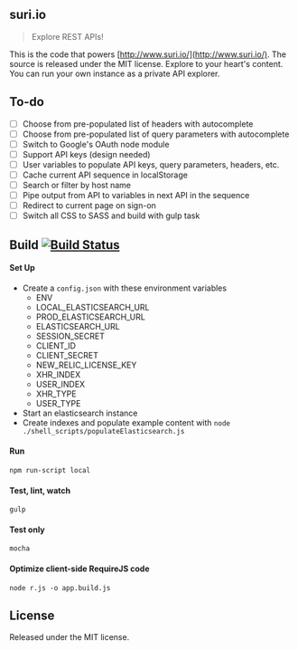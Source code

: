 ## suri.io

> Explore REST APIs!

This is the code that powers [http://www.suri.io/](http://www.suri.io/). The source is released under the MIT license. Explore to your heart's content. You can run your own instance as a private API explorer.

## To-do
- [ ] Choose from pre-populated list of headers with autocomplete
- [ ] Choose from pre-populated list of query parameters with autocomplete
- [ ] Switch to Google's OAuth node module
- [ ] Support API keys (design needed)
- [ ] User variables to populate API keys, query parameters, headers, etc.
- [ ] Cache current API sequence in localStorage
- [ ] Search or filter by host name
- [ ] Pipe output from API to variables in next API in the sequence
- [ ] Redirect to current page on sign-on
- [ ] Switch all CSS to SASS and build with gulp task

## Build [![Build Status](https://travis-ci.org/erikringsmuth/suri.png)](https://travis-ci.org/erikringsmuth/suri)

#### Set Up
- Create a `config.json` with these environment variables
  - ENV
  - LOCAL_ELASTICSEARCH_URL
  - PROD_ELASTICSEARCH_URL
  - ELASTICSEARCH_URL
  - SESSION_SECRET
  - CLIENT_ID
  - CLIENT_SECRET
  - NEW_RELIC_LICENSE_KEY
  - XHR_INDEX
  - USER_INDEX
  - XHR_TYPE
  - USER_TYPE
- Start an elasticsearch instance
- Create indexes and populate example content with `node ./shell_scripts/populateElasticsearch.js`

#### Run
`npm run-script local`

#### Test, lint, watch
`gulp`

#### Test only
`mocha`

#### Optimize client-side RequireJS code
`node r.js -o app.build.js`

## License
Released under the MIT license.
